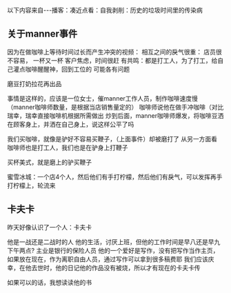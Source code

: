 
以下内容来自---播客：凑近点看：自我剥削：历史的垃圾时间里的传染病

## 关于manner事件
因为在做咖啡上等待时间过长而产生冲突的视频：
相互之间的戾气很重：
店员很不容易， 一杯又一杯
客户焦虑，时间很赶
有共鸣：都是打工人，为了打工，给自己灌点咖啡醒醒神，回到工位的
可能各有问题

磨豆打奶拉花再出品

事情是这样的，应该是一位女士，催manner工作人员，制作咖啡速度慢
（manner咖啡师数量，是根据当店销售量定的）
咖啡师说他在做手冲咖啡（对比瑞幸，瑞幸直接咖啡机根据所需做出
炒到后面，manner咖啡师爆发，将咖啡豆洒在顾客身上，并洒在自己身上，说这样公平了吗


我们买咖啡，就像是驴好不容易买鞭子，（上面事件）却被磨打了
从另一方面看
咖啡师也是打工人，我们也是在驴身上打鞭子


买杯美式，就是磨上的驴买鞭子

蜜雪冰城：一个店4个人，然后他们有手打柠檬，然后他们有戾气，可以发挥再手打柠檬上，轮流来


## 卡夫卡 
昨天好像认识了一个人：卡夫卡

他是一战还是二战时的人
他的生活，讨厌上班，但他的工作时间是早八还是早九下午两点?
主业是银行的保险人员
他的一个爱好是写作，没有把写作当作主页，如果放在现在，作为离职自由人员，通过写作可以拿到很多稿费耶
我们应该庆幸，在他去世时，他的日记他的作品没有被烧，所以才有现在的卡夫卡传

如果可以的话，我想读读他的书